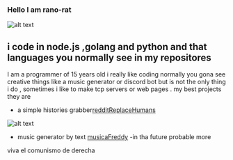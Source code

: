 ### Hello I am rano-rat
![alt text](https://cdn.discordapp.com/avatars/709183027913424998/2a42d1029a3715698dcae73d74dee323.png?size=256)


## i code in  node.js ,golang and python and that languages you normally see in my repositores 
I am a programmer of 15 years old i really like coding 
normally you gona see creative things like a music generator or discord bot but
is not the only thing i do , sometimes i like to make tcp servers or web pages .
my best projects they are 
- a simple histories grabber[redditReplaceHumans](https://github.com/pythonBoy123/redditReplaceHumans)

![alt text](https://cdn.discordapp.com/attachments/744058272754958357/761107566406270986/reddit.png)

- music generator by text [musicaFreddy](https://github.com/pythonBoy123/musicaFreddy)
-in tha future probable more





viva el comunismo de derecha
